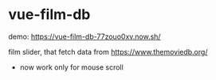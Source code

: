 # vue-film-db

demo: https://vue-film-db-77zouo0xv.now.sh/

film slider, that fetch data from https://www.themoviedb.org/

* now work only for mouse scroll


